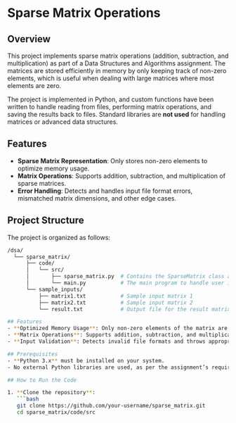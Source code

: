 # Sparse Matrix Operations

## Overview

This project implements sparse matrix operations (addition, subtraction, and multiplication) as part of a Data Structures and Algorithms assignment. The matrices are stored efficiently in memory by only keeping track of non-zero elements, which is useful when dealing with large matrices where most elements are zero.

The project is implemented in Python, and custom functions have been written to handle reading from files, performing matrix operations, and saving the results back to files. Standard libraries are **not used** for handling matrices or advanced data structures.

## Features

- **Sparse Matrix Representation**: Only stores non-zero elements to optimize memory usage.
- **Matrix Operations**: Supports addition, subtraction, and multiplication of sparse matrices.
- **Error Handling**: Detects and handles input file format errors, mismatched matrix dimensions, and other edge cases.

## Project Structure

The project is organized as follows:

```bash
/dsa/
  └── sparse_matrix/
      ├── code/
      │   └── src/
      │       ├── sparse_matrix.py  # Contains the SparseMatrix class and matrix operations
      │       └── main.py           # The main program to handle user input and run operations
      └── sample_inputs/
          ├── matrix1.txt           # Sample input matrix 1
          ├── matrix2.txt           # Sample input matrix 2
          └── result.txt            # Output file for the result matrix

## Features
- **Optimized Memory Usage**: Only non-zero elements of the matrix are stored.
- **Matrix Operations**: Supports addition, subtraction, and multiplication of sparse matrices.
- **Input Validation**: Detects invalid file formats and throws appropriate exceptions.

## Prerequisites
- **Python 3.x** must be installed on your system.
- No external Python libraries are used, as per the assignment’s requirements.

## How to Run the Code

1. **Clone the repository**:
   ```bash
   git clone https://github.com/your-username/sparse_matrix.git
   cd sparse_matrix/code/src
